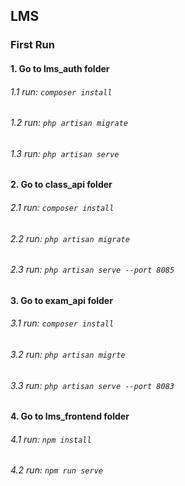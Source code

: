 ## LMS

### First Run

#### 1. Go to lms_auth folder
###### 1.1  run: `composer install`
###### 1.2  run: `php artisan migrate`
###### 1.3  run: `php artisan serve`


#### 2. Go to class_api folder
###### 2.1  run: `composer install`
###### 2.2  run: `php artisan migrate`
###### 2.3  run: `php artisan serve --port 8085`


#### 3. Go to exam_api folder
###### 3.1  run: `composer install`
###### 3.2  run: `php artisan migrte`
###### 3.3  run: `php artisan serve --port 8083`


#### 4. Go to lms_frontend folder
###### 4.1  run: `npm install`
###### 4.2  run: `npm run serve`
